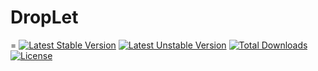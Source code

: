 # DropLet 
=
[![Latest Stable Version](https://poser.pugx.org/eric-li/droplet/v/stable)](https://packagist.org/packages/eric-li/droplet)
[![Latest Unstable Version](https://poser.pugx.org/eric-li/droplet/v/unstable)](https://packagist.org/packages/eric-li/droplet)
[![Total Downloads](https://poser.pugx.org/eric-li/droplet/downloads)](https://packagist.org/packages/eric-li/droplet)
[![License](https://poser.pugx.org/eric-li/droplet/license)](https://packagist.org/packages/eric-li/droplet)
